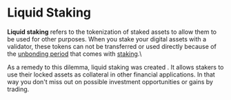 # Liquid Staking

**Liquid staking** refers to the tokenization of staked assets to allow them to be used for other purposes. When you stake your digital assets with a validator, these tokens can not be transferred or used directly because of the [unbonding period](../markdowns/unbonding\_period.md) that comes with [staking](../getting-started/what\_is\_staking.md).\


As a remedy to this dilemma, liquid staking was created . It allows stakers to use their locked assets as collateral in other financial applications. In that way you don't miss out on possible investment opportunities or gains by trading.
